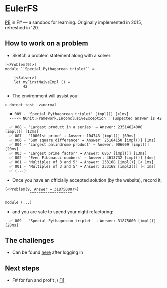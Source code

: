 # EulerFS

[PE](https://projecteuler.net) in F# — a sandbox for learning. Originally implemented in 2015, refreshed in '20.

## How to work on a problem

- Sketch a problem statement along with a solver:

```f#
[<Problem(9)>]
module ``Special Pythagorean triplet`` =

    [<Solver>]
    let myFirstNaiveImpl () =
        42
```

- The environment will assist you:

```powershell
> dotnet test -v=normal
```

```f#
  ❌ 009 - 'Special Pythagorean triplet' [impl()] [<1ms]
  ----> NUnit.Framework.InconclusiveException : suspected answer is 42

  ✅ 008 - 'Largest product in a series' → Answer: 23514624000 [impl()] [12ms]
  ✅ 007 - '10001st prime' → Answer: 104743 [impl()] [69ms]
  ✅ 006 - 'Sum square difference' → Answer: 25164150 [impl()] [1ms]
  ✅ 004 - 'Largest palindrome product' → Answer: 906609 [impl()] [20ms]
  ✅ 003 - 'Largest prime factor' → Answer: 6857 [impl()] [13ms]
  ✅ 002 - 'Even Fibonacci numbers' → Answer: 4613732 [impl()] [4ms]
  ✅ 001 - 'Multiples of 3 and 5' → Answer: 233168 [impl()] [< 1ms]
  ✅ 001 - 'Multiples of 3 and 5' → Answer: 233168 [impl2()] [< 1ms]
  ✅ (...)
```

- Once you have an officially accepted solution (by the website), record it,

```f#
[<Problem(9, Answer = 31875000)>]
           ^^^^^^^^^^^^^^^^^^^

module (...)
```

- and you are safe to spend your night refactoring:

```
  ✅ 009 - 'Special Pythagorean triplet' → Answer: 31875000 [impl()] [28ms]
```

## The challenges

- Can be found [here](https://projecteuler.net/archives) after logging in

## Next steps

- F# for fun and profit ;) [[1]](https://fsharpforfunandprofit.com)
